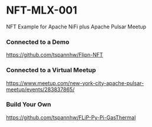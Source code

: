 # NFT-MLX-001
NFT Example for Apache NiFi plus Apache Pulsar Meetup


### Connected to a Demo

https://github.com/tspannhw/Flipn-NFT

### Connected to a Virtual Meetup

https://www.meetup.com/new-york-city-apache-pulsar-meetup/events/283837865/

### Build Your Own

https://github.com/tspannhw/FLiP-Py-Pi-GasThermal
